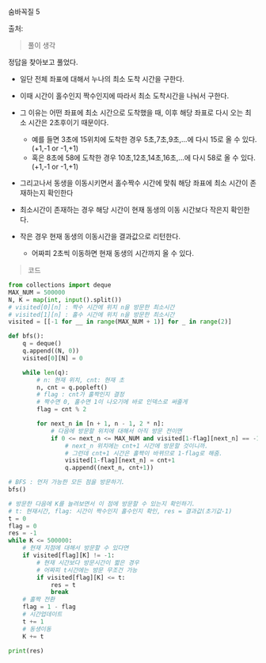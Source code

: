 숨바꼭질 5

출처:     



> 풀이 생각

정답을 찾아보고 풀었다.

* 일단 전체 좌표에 대해서 누나의 최소 도착 시간을 구한다.
* 이때 시간이 홀수인지 짝수인지에 따라서 최소 도착시간을 나눠서 구한다.
* 그 이유는 어떤 좌표에 최소 시간으로 도착했을 때, 이후 해당 좌표로 다시 오는 최소 시간은 2초후이기 때문이다. 
  * 예를 들면 3초에 15위치에 도착한 경우 5초,7초,9초,...에 다시 15로 올 수 있다. (+1,-1 or -1,+1)
  * 혹은 8초에 58에 도착한 경우 10초,12초,14초,16초,...에 다시 58로 올 수 있다.(+1,-1 or -1,+1)

* 그리고나서 동생을 이동시키면서 홀수짝수 시간에 맞춰 해당 좌표에 최소 시간이 존재하는지 확인한다
* 최소시간이 존재하는 경우 해당 시간이 현재 동생의 이동 시간보다 작은지 확인한다.
* 작은 경우 현재 동생의 이동시간을 결과값으로 리턴한다.
  * 어짜피 2초씩 이동하면 현재 동생의 시간까지 올 수 있다. 





> 코드

```python
from collections import deque
MAX_NUM = 500000
N, K = map(int, input().split())
# visited[0][n] : 짝수 시간에 위치 n을 방문한 최소시간
# visited[1][n] : 홀수 시간에 위치 n을 방문한 최소시간
visited = [[-1 for __ in range(MAX_NUM + 1)] for _ in range(2)]

def bfs():
    q = deque()
    q.append((N, 0))
    visited[0][N] = 0

    while len(q):
        # n: 현재 위치, cnt: 현재 초
        n, cnt = q.popleft()
        # flag : cnt가 홀짝인지 결정
        # 짝수면 0, 홀수면 1이 나오기에 바로 인덱스로 써줄게
        flag = cnt % 2

        for next_n in [n + 1, n - 1, 2 * n]:
            # 다음에 방문할 위치에 대해서 아직 방문 전이면
            if 0 <= next_n <= MAX_NUM and visited[1-flag][next_n] == -1:
                # next_n 위치에는 cnt+1 시간에 방문할 것이니까.
                # 그런데 cnt+1 시간은 홀짝이 바뀌므로 1-flag로 해줌.
                visited[1-flag][next_n] = cnt+1
                q.append((next_n, cnt+1))

# BFS : 먼저 가능한 모든 점을 방문하기.
bfs()

# 방문한 다음에 K를 늘려보면서 이 점에 방문할 수 있는지 확인하기.
# t: 현재시간, flag: 시간이 짝수인지 홀수인지 확인, res = 결과값(초기값-1)
t = 0 
flag = 0
res = -1
while K <= 500000:
    # 현재 지점에 대해서 방문할 수 있다면
    if visited[flag][K] != -1:
        # 현재 시간보다 방문시간이 짧은 경우
        # 어짜피 t시간에는 방문 무조건 가능
        if visited[flag][K] <= t:
            res = t
            break
    # 홀짝 전환
    flag = 1 - flag
    # 시간업데이트
    t += 1
    # 동생이동
    K += t
    
print(res)
```



